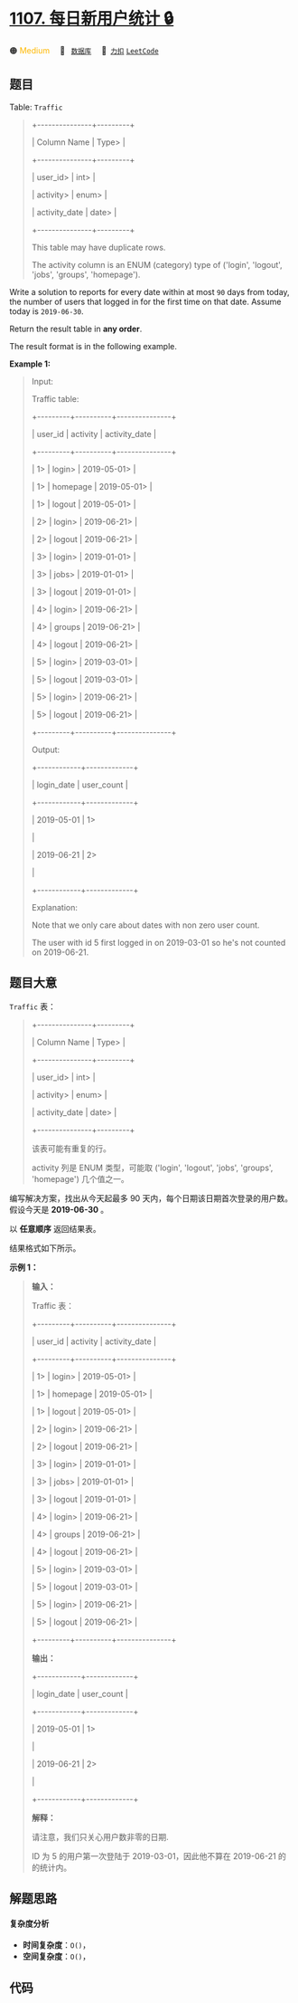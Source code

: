 # [1107. 每日新用户统计 🔒](https://2xiao.github.io/leetcode-js/problem/1107.html)

🟠 <font color=#ffb800>Medium</font>&emsp; 🔖&ensp; [`数据库`](/tag/database.md)&emsp; 🔗&ensp;[`力扣`](https://leetcode.cn/problems/new-users-daily-count) [`LeetCode`](https://leetcode.com/problems/new-users-daily-count)

## 题目

Table: `Traffic`

> 
> 
> 
> 
> 
> +---------------+---------+
> 
> | Column Name   | Type> 
> |
> 
> +---------------+---------+
> 
> | user_id> 
>    | int> 
>  |
> 
> | activity> 
>   | enum> 
> |
> 
> | activity_date | date> 
> |
> 
> +---------------+---------+
> 
> This table may have duplicate rows.
> 
> The activity column is an ENUM (category) type of ('login', 'logout', 'jobs', 'groups', 'homepage').
> 
> 



Write a solution to reports for every date within at most `90` days from
today, the number of users that logged in for the first time on that date.
Assume today is `2019-06-30`.

Return the result table in **any order**.

The result format is in the following example.



**Example 1:**

> Input: 
> 
> Traffic table:
> 
> +---------+----------+---------------+
> 
> | user_id | activity | activity_date |
> 
> +---------+----------+---------------+
> 
> | 1> 
>    | login> 
> | 2019-05-01> 
> |
> 
> | 1> 
>    | homepage | 2019-05-01> 
> |
> 
> | 1> 
>    | logout   | 2019-05-01> 
> |
> 
> | 2> 
>    | login> 
> | 2019-06-21> 
> |
> 
> | 2> 
>    | logout   | 2019-06-21> 
> |
> 
> | 3> 
>    | login> 
> | 2019-01-01> 
> |
> 
> | 3> 
>    | jobs> 
>  | 2019-01-01> 
> |
> 
> | 3> 
>    | logout   | 2019-01-01> 
> |
> 
> | 4> 
>    | login> 
> | 2019-06-21> 
> |
> 
> | 4> 
>    | groups   | 2019-06-21> 
> |
> 
> | 4> 
>    | logout   | 2019-06-21> 
> |
> 
> | 5> 
>    | login> 
> | 2019-03-01> 
> |
> 
> | 5> 
>    | logout   | 2019-03-01> 
> |
> 
> | 5> 
>    | login> 
> | 2019-06-21> 
> |
> 
> | 5> 
>    | logout   | 2019-06-21> 
> |
> 
> +---------+----------+---------------+
> 
> Output: 
> 
> +------------+-------------+
> 
> | login_date | user_count  |
> 
> +------------+-------------+
> 
> | 2019-05-01 | 1> 
> > 
>    |
> 
> | 2019-06-21 | 2> 
> > 
>    |
> 
> +------------+-------------+
> 
> Explanation: 
> 
> Note that we only care about dates with non zero user count.
> 
> The user with id 5 first logged in on 2019-03-01 so he's not counted on 2019-06-21.
> 
> 


## 题目大意

`Traffic` 表：

> 
> 
> 
> 
> 
> +---------------+---------+
> 
> | Column Name   | Type> 
> |
> 
> +---------------+---------+
> 
> | user_id> 
>    | int> 
>  |
> 
> | activity> 
>   | enum> 
> |
> 
> | activity_date | date> 
> |
> 
> +---------------+---------+
> 
> 该表可能有重复的行。
> 
> activity 列是 ENUM 类型，可能取 ('login', 'logout', 'jobs', 'groups', 'homepage') 几个值之一。
> 
> 
> 
> 



编写解决方案，找出从今天起最多 90 天内，每个日期该日期首次登录的用户数。假设今天是 **2019-06-30** 。

以 **任意顺序** 返回结果表。

结果格式如下所示。





**示例 1：**

> 
> 
> 
> 
> 
> **输入：**
> 
> Traffic 表：
> 
> +---------+----------+---------------+
> 
> | user_id | activity | activity_date |
> 
> +---------+----------+---------------+
> 
> | 1> 
>    | login> 
> | 2019-05-01> 
> |
> 
> | 1> 
>    | homepage | 2019-05-01> 
> |
> 
> | 1> 
>    | logout   | 2019-05-01> 
> |
> 
> | 2> 
>    | login> 
> | 2019-06-21> 
> |
> 
> | 2> 
>    | logout   | 2019-06-21> 
> |
> 
> | 3> 
>    | login> 
> | 2019-01-01> 
> |
> 
> | 3> 
>    | jobs> 
>  | 2019-01-01> 
> |
> 
> | 3> 
>    | logout   | 2019-01-01> 
> |
> 
> | 4> 
>    | login> 
> | 2019-06-21> 
> |
> 
> | 4> 
>    | groups   | 2019-06-21> 
> |
> 
> | 4> 
>    | logout   | 2019-06-21> 
> |
> 
> | 5> 
>    | login> 
> | 2019-03-01> 
> |
> 
> | 5> 
>    | logout   | 2019-03-01> 
> |
> 
> | 5> 
>    | login> 
> | 2019-06-21> 
> |
> 
> | 5> 
>    | logout   | 2019-06-21> 
> |
> 
> +---------+----------+---------------+
> 
> **输出：**
> 
> +------------+-------------+
> 
> | login_date | user_count  |
> 
> +------------+-------------+
> 
> | 2019-05-01 | 1> 
> > 
>    |
> 
> | 2019-06-21 | 2> 
> > 
>    |
> 
> +------------+-------------+
> 
> **解释：**
> 
> 请注意，我们只关心用户数非零的日期.
> 
> ID 为 5 的用户第一次登陆于 2019-03-01，因此他不算在 2019-06-21 的的统计内。
> 
> 


## 解题思路

#### 复杂度分析

- **时间复杂度**：`O()`，
- **空间复杂度**：`O()`，

## 代码

```javascript

```